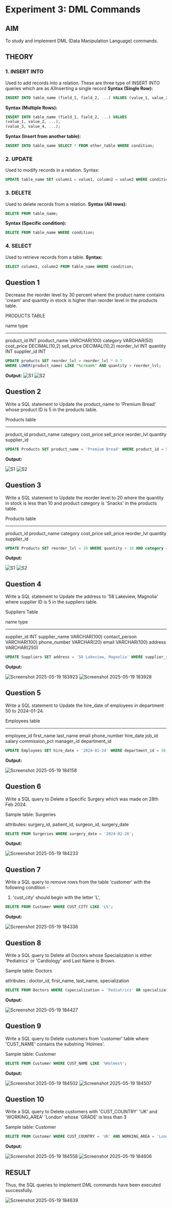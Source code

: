 # Experiment 3: DML Commands

## AIM
To study and implement DML (Data Manipulation Language) commands.

## THEORY

### 1. INSERT INTO
Used to add records into a relation.
These are three type of INSERT INTO queries which are as
A)Inserting a single record
**Syntax (Single Row):**
```sql
INSERT INTO table_name (field_1, field_2, ...) VALUES (value_1, value_2, ...);
```
**Syntax (Multiple Rows):**
```sql
INSERT INTO table_name (field_1, field_2, ...) VALUES
(value_1, value_2, ...),
(value_3, value_4, ...);
```
**Syntax (Insert from another table):**
```sql
INSERT INTO table_name SELECT * FROM other_table WHERE condition;
```
### 2. UPDATE
Used to modify records in a relation.
Syntax:
```sql
UPDATE table_name SET column1 = value1, column2 = value2 WHERE condition;
```
### 3. DELETE
Used to delete records from a relation.
**Syntax (All rows):**
```sql
DELETE FROM table_name;
```
**Syntax (Specific condition):**
```sql
DELETE FROM table_name WHERE condition;
```
### 4. SELECT
Used to retrieve records from a table.
**Syntax:**
```sql
SELECT column1, column2 FROM table_name WHERE condition;
```
**Question 1**
--
Decrease the reorder level by 30 percent where the product name contains 'cream' and quantity in stock is higher than reorder level in the products table.

PRODUCTS TABLE

name               type
-----------------  ---------------
product_id         INT
product_name       VARCHAR(100)
category           VARCHAR(50)
cost_price         DECIMAL(10,2)
sell_price         DECIMAL(10,2)
reorder_lvl        INT
quantity           INT
supplier_id        INT

```sql
UPDATE products SET reorder_lvl = reorder_lvl * 0.7 
WHERE LOWER(product_name) LIKE "%cream%" AND quantity > reorder_lvl;
```

**Output:**
![S1](https://github.com/user-attachments/assets/b980db87-261a-462e-97f8-8b8b31193bbe)
![S2](https://github.com/user-attachments/assets/a224341b-6de0-4532-bac5-555fcc338f9d)



**Question 2**
---
Write a SQL statement to Update the product_name to 'Premium Bread' whose product ID is 5 in the products table.

Products table

---------------
product_id
product_name
category
cost_price
sell_price
reorder_lvl
quantity
supplier_id

```sql
UPDATE Products SET product_name = 'Premium Bread' WHERE product_id = 5;
```

**Output:**

![S1](https://github.com/user-attachments/assets/276c34f7-fb4a-4204-b44f-3f48d1d11671)
![S2](https://github.com/user-attachments/assets/37f80cb3-d57d-4262-9fd5-c9f597960687)


**Question 3**
---
Write a SQL statement to Update the reorder level to 20 where the quantity in stock is less than 10 and product category is 'Snacks' in the products table.

Products table

---------------
product_id
product_name
category
cost_price
sell_price
reorder_lvl
quantity
supplier_id

```sql
UPDATE Products SET reorder_lvl = 20 WHERE quantity < 10 AND category = 'Snacks';
```

**Output:**

![S1](https://github.com/user-attachments/assets/561b08a3-a497-4b3b-b886-b34dd7b4e21a)
![S2](https://github.com/user-attachments/assets/e5864295-3f42-4e8f-b024-0b922c120355)


**Question 4**
---
Write a SQL statement to Update the address to '58 Lakeview, Magnolia' where supplier ID is 5 in the suppliers table.

Suppliers Table 

name               type
-----------------  ---------------
supplier_id        INT
supplier_name      VARCHAR(100)
contact_person     VARCHAR(100)
phone_number       VARCHAR(20)
email              VARCHAR(100)
address            VARCHAR(250)

```sql
UPDATE Suppliers SET address = '58 Lakeview, Magnolia' WHERE supplier_id = 5;
```

**Output:**

![Screenshot 2025-05-19 183923](https://github.com/user-attachments/assets/40832d4b-1edc-42d0-90fc-3338f7d27e38)
![Screenshot 2025-05-19 183928](https://github.com/user-attachments/assets/cd306452-56d7-4191-af6c-dfdd68f76839)


**Question 5**
---
Write a SQL statement to Update the hire_date of employees in department 50 to 2024-01-24.

Employees table

---------------
employee_id
first_name
last_name
email
phone_number
hire_date
job_id
salary
commission_pct
manager_id
department_id

```sql
UPDATE Employees SET hire_date = '2024-01-24' WHERE department_id = 50;
```

**Output:**

![Screenshot 2025-05-19 184158](https://github.com/user-attachments/assets/cf2b19cb-c444-404b-81f7-d6c8c34701a8)


**Question 6**
---
Write a SQL query to Delete a Specific Surgery which was made on 28th Feb 2024.

Sample table: Surgeries

attributes: surgery_id, patient_id, surgeon_id, surgery_date

```sql
DELETE FROM Surgeries WHERE surgery_date = '2024-02-28';
```

**Output:**

![Screenshot 2025-05-19 184233](https://github.com/user-attachments/assets/278c05eb-2a84-4e50-b99f-fe3452e484f9)


**Question 7**
---
Write a SQL query to remove rows from the table 'customer' with the following condition -

1. 'cust_city' should begin with the letter 'L',

```sql
DELETE FROM Customer WHERE CUST_CITY LIKE 'L%';
```

**Output:**

![Screenshot 2025-05-19 184336](https://github.com/user-attachments/assets/a0232f34-e82a-4e2a-9f24-7a805953751e)


**Question 8**
---
Write a SQL query to Delete all Doctors whose Specialization is either 'Pediatrics' or 'Cardiology' and Last Name is Brown.

Sample table: Doctors

attributes : doctor_id, first_name, last_name, specialization

```sql
DELETE FROM Doctors WHERE (specialization = 'Pediatrics' OR specialization = 'Cardiology') AND (last_name LIKE '%Brown');
```

**Output:**

![Screenshot 2025-05-19 184427](https://github.com/user-attachments/assets/3106ceb8-9123-4968-b864-832fe9bdf41f)


**Question 9**
---
Write a SQL query to Delete customers from 'customer' table where 'CUST_NAME' contains the substring 'Holmes'.

Sample table: Customer
```sql
DELETE FROM Customer WHERE CUST_NAME LIKE '%Holmes%';
```

**Output:**

![Screenshot 2025-05-19 184502](https://github.com/user-attachments/assets/1e6bc331-4811-4d85-9239-94d47adf3260)
![Screenshot 2025-05-19 184507](https://github.com/user-attachments/assets/59d29faa-2625-48b4-937d-913b9c56f834)


**Question 10**
---
Write a SQL query to Delete customers with 'CUST_COUNTRY' 'UK' and 'WORKING_AREA' 'London' whose 'GRADE' is less than 3

Sample table: Customer

```sql
DELETE FROM Customer WHERE CUST_COUNTRY = 'UK' AND WORKING_AREA = 'London' AND GRADE < 3;
```

**Output:**

![Screenshot 2025-05-19 184558](https://github.com/user-attachments/assets/60de7276-c41e-46b2-bdbc-f10b339b9395)
![Screenshot 2025-05-19 184606](https://github.com/user-attachments/assets/2324ee2f-b040-4ec6-9168-68ba7ab771e9)


## RESULT
Thus, the SQL queries to implement DML commands have been executed successfully.

![Screenshot 2025-05-19 184639](https://github.com/user-attachments/assets/8bc90374-f49d-4823-8d70-1d85a7e3ad18)

